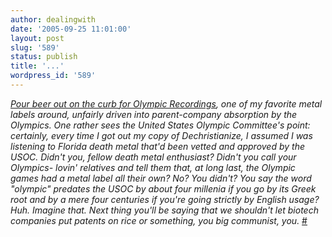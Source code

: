 ```yaml
---
author: dealingwith
date: '2005-09-25 11:01:00'
layout: post
slug: '589'
status: publish
title: '...'
wordpress_id: '589'
---
```


_[Pour beer out on the curb for Olympic Recordings][1], one of my favorite
metal labels around, unfairly driven into parent-company absorption by the
Olympics. One rather sees the United States Olympic Committee's point:
certainly, every time I got out my copy of _Dechristianize_, I assumed I was
listening to Florida death metal that'd been vetted and approved by the USOC.
Didn't you, fellow death metal enthusiast? Didn't you call your Olympics-
lovin' relatives and tell them that, at long last, the Olympic games had a
metal label all their own? No? You didn't? You say the word "olympic" predates
the USOC by about four millenia if you go by its Greek root and by a mere four
centuries if you're going strictly by English usage? Huh. Imagine that. Next
thing you'll be saying that we shouldn't let biotech companies put patents on
rice or something, you big _communist_, you._ [#][2]

   [1]: http://www.blistering.com/fastpage/fpengine.php/link/1/templateid/10237/tempidx/1/menuid/1

   [2]: http://lastplanetojakarta.com/index.php

